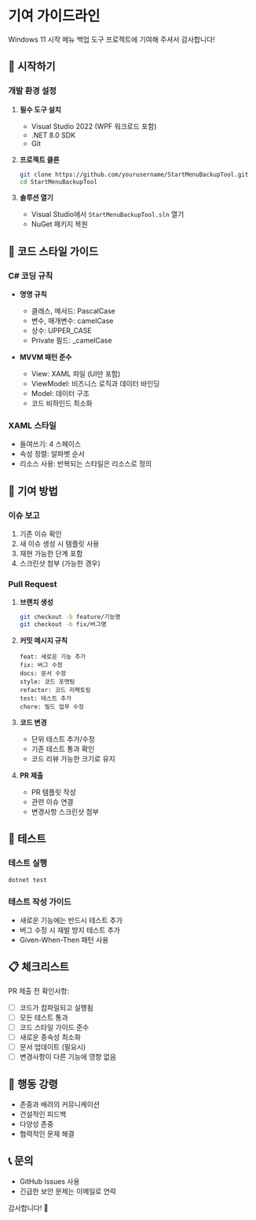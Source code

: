 # 기여 가이드라인

Windows 11 시작 메뉴 백업 도구 프로젝트에 기여해 주셔서 감사합니다!

## 🚀 시작하기

### 개발 환경 설정

1. **필수 도구 설치**
   - Visual Studio 2022 (WPF 워크로드 포함)
   - .NET 8.0 SDK
   - Git

2. **프로젝트 클론**
   ```bash
   git clone https://github.com/yourusername/StartMenuBackupTool.git
   cd StartMenuBackupTool
   ```

3. **솔루션 열기**
   - Visual Studio에서 `StartMenuBackupTool.sln` 열기
   - NuGet 패키지 복원

## 📝 코드 스타일 가이드

### C# 코딩 규칙

- **명명 규칙**
  - 클래스, 메서드: PascalCase
  - 변수, 매개변수: camelCase
  - 상수: UPPER_CASE
  - Private 필드: _camelCase

- **MVVM 패턴 준수**
  - View: XAML 파일 (UI만 포함)
  - ViewModel: 비즈니스 로직과 데이터 바인딩
  - Model: 데이터 구조
  - 코드 비하인드 최소화

### XAML 스타일

- 들여쓰기: 4 스페이스
- 속성 정렬: 알파벳 순서
- 리소스 사용: 반복되는 스타일은 리소스로 정의

## 🔧 기여 방법

### 이슈 보고

1. 기존 이슈 확인
2. 새 이슈 생성 시 템플릿 사용
3. 재현 가능한 단계 포함
4. 스크린샷 첨부 (가능한 경우)

### Pull Request

1. **브랜치 생성**
   ```bash
   git checkout -b feature/기능명
   git checkout -b fix/버그명
   ```

2. **커밋 메시지 규칙**
   ```
   feat: 새로운 기능 추가
   fix: 버그 수정
   docs: 문서 수정
   style: 코드 포맷팅
   refactor: 코드 리팩토링
   test: 테스트 추가
   chore: 빌드 업무 수정
   ```

3. **코드 변경**
   - 단위 테스트 추가/수정
   - 기존 테스트 통과 확인
   - 코드 리뷰 가능한 크기로 유지

4. **PR 제출**
   - PR 템플릿 작성
   - 관련 이슈 연결
   - 변경사항 스크린샷 첨부

## 🧪 테스트

### 테스트 실행
```bash
dotnet test
```

### 테스트 작성 가이드
- 새로운 기능에는 반드시 테스트 추가
- 버그 수정 시 재발 방지 테스트 추가
- Given-When-Then 패턴 사용

## 📋 체크리스트

PR 제출 전 확인사항:

- [ ] 코드가 컴파일되고 실행됨
- [ ] 모든 테스트 통과
- [ ] 코드 스타일 가이드 준수
- [ ] 새로운 종속성 최소화
- [ ] 문서 업데이트 (필요시)
- [ ] 변경사항이 다른 기능에 영향 없음

## 🤝 행동 강령

- 존중과 배려의 커뮤니케이션
- 건설적인 피드백
- 다양성 존중
- 협력적인 문제 해결

## 📞 문의

- GitHub Issues 사용
- 긴급한 보안 문제는 이메일로 연락

감사합니다! 🎉 